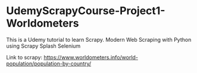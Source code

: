 # UdemyScrapyCourse-Project1-Worldometers

This is a Udemy tutorial to learn Scrapy. 
Modern Web Scraping with Python using Scrapy Splash Selenium

Link to scrapy: https://www.worldometers.info/world-population/population-by-country/
